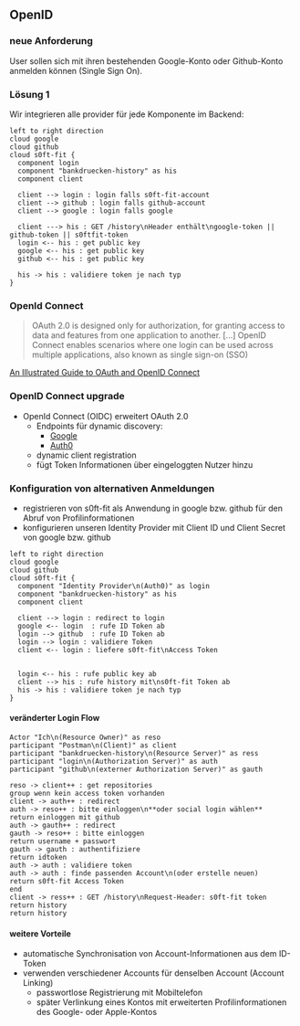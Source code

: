 <!--s-->
## OpenID

<!--v-->
### neue Anforderung

User sollen sich mit ihren bestehenden Google-Konto oder Github-Konto anmelden können (Single Sign On).

<!--v-->
### Lösung 1

Wir integrieren alle provider für jede Komponente im Backend:

```puml
left to right direction
cloud google
cloud github
cloud s0ft-fit {
  component login
  component "bankdruecken-history" as his
  component client

  client --> login : login falls s0ft-fit-account
  client --> github : login falls github-account
  client --> google : login falls google

  client ---> his : GET /history\nHeader enthält\ngoogle-token || github-token || s0ftfit-token
  login <-- his : get public key
  google <-- his : get public key
  github <-- his : get public key

  his -> his : validiere token je nach typ
}
```

<!--v-->
### OpenId Connect

> OAuth 2.0 is designed only for authorization, for granting access to data and features from one application to another. [...] OpenID Connect enables scenarios where one login can be used across multiple applications, also known as single sign-on (SSO)

[An Illustrated Guide to OAuth and OpenID Connect](https://developer.okta.com/blog/2019/10/21/illustrated-guide-to-oauth-and-oidc)

<!--v-->
### OpenID Connect upgrade

* OpenId Connect (OIDC) erweitert OAuth 2.0
  * Endpoints für dynamic discovery:
    * [Google](https://accounts.google.com/.well-known/openid-configuration)
    * [Auth0](https://s0ft-fit.eu.auth0.com/.well-known/openid-configuration)
  * dynamic client registration
  * fügt Token Informationen über eingeloggten Nutzer hinzu

<!--v-->
### Konfiguration von alternativen Anmeldungen

* registrieren von s0ft-fit als Anwendung in google bzw. github für den Abruf von Profilinformationen
* konfigurieren unseren Identity Provider mit Client ID und Client Secret von google bzw. github

```puml
left to right direction
cloud google
cloud github
cloud s0ft-fit {
  component "Identity Provider\n(Auth0)" as login
  component "bankdruecken-history" as his
  component client

  client --> login : redirect to login
  google <-- login  : rufe ID Token ab
  login --> github  : rufe ID Token ab
  login --> login : validiere Token
  client <-- login : liefere s0ft-fit\nAccess Token


  login <-- his : rufe public key ab
  client --> his : rufe history mit\ns0ft-fit Token ab
  his -> his : validiere token je nach typ
}
```

<!--v-->
#### veränderter Login Flow

```puml
Actor "Ich\n(Resource Owner)" as reso
participant "Postman\n(Client)" as client
participant "bankdruecken-history\n(Resource Server)" as ress
participant "login\n(Authorization Server)" as auth
participant "github\n(externer Authorization Server)" as gauth

reso -> client++ : get repositories
group wenn kein access token vorhanden
client -> auth++ : redirect
auth -> reso++ : bitte einloggen\n**oder social login wählen**
return einloggen mit github
auth -> gauth++ : redirect
gauth -> reso++ : bitte einloggen
return username + passwort
gauth -> gauth : authentifiziere
return idtoken
auth -> auth : validiere token
auth -> auth : finde passenden Account\n(oder erstelle neuen)
return s0ft-fit Access Token
end
client -> ress++ : GET /history\nRequest-Header: s0ft-fit token
return history
return history
```

<!--v-->
#### weitere Vorteile

* automatische Synchronisation von Account-Informationen aus dem ID-Token
* verwenden verschiedener Accounts für denselben Account (Account Linking)
  * passwortlose Registrierung mit Mobiltelefon
  * später Verlinkung eines Kontos mit erweiterten Profilinformationen des Google- oder Apple-Kontos

